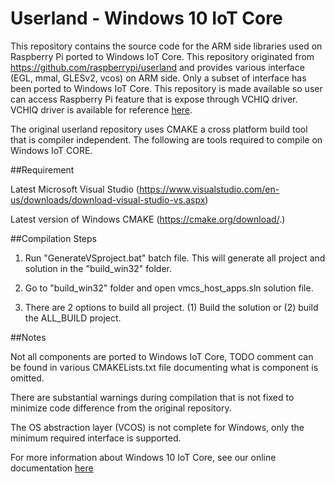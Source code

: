 Userland - Windows 10 IoT Core
==============

This repository contains the source code for the ARM side libraries used on
Raspberry Pi ported to Windows IoT Core. This repository originated from
https://github.com/raspberrypi/userland and provides various interface
(EGL, mmal, GLESv2, vcos) on ARM side. Only a subset of interface has been
ported to Windows IoT Core. This repository is made available so user can
access Raspberry Pi feature that is expose through VCHIQ driver. VCHIQ driver
is available for reference [here](https://github.com/ms-iot/bsp).

The original userland repository uses CMAKE a cross platform build tool that is
compiler independent. The following are tools required to compile on Windows
IoT CORE.

##Requirement

Latest Microsoft Visual Studio
  (https://www.visualstudio.com/en-us/downloads/download-visual-studio-vs.aspx)

Latest version of Windows CMAKE
  (https://cmake.org/download/.)

##Compilation Steps

1) Run "GenerateVSproject.bat" batch file. This will generate all project and
   solution in the "build_win32" folder.

2) Go to "build_win32" folder and open vmcs_host_apps.sln solution file.

3) There are 2 options to build all project. (1) Build the solution or
   (2) build the ALL_BUILD project.
   
 
##Notes
 
 Not all components are ported to Windows IoT Core, TODO comment can be found
 in various CMAKELists.txt file documenting what is component is omitted.
 
 There are substantial warnings during compilation that is not fixed to minimize
 code difference from the original repository.
 
 The OS abstraction layer (VCOS) is not complete for Windows, only the minimum required
 interface is supported. 
 
 For more information about Windows 10 IoT Core, see our online documentation [here](http://windowsondevices.com)
